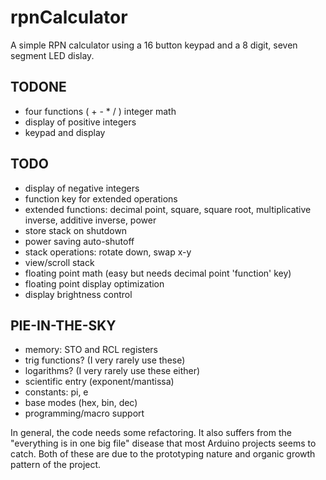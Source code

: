 rpnCalculator
=============

A simple RPN calculator using a 16 button keypad and a 8 digit, seven segment LED dislay.

TODONE
------
- four functions ( + - * / ) integer math
- display of positive integers
- keypad and display

TODO
----
- display of negative integers
- function key for extended operations
- extended functions: decimal point, square, square root, multiplicative inverse, additive inverse, power
- store stack on shutdown
- power saving auto-shutoff
- stack operations: rotate down, swap x-y
- view/scroll stack
- floating point math (easy but needs decimal point 'function' key)
- floating point display optimization
- display brightness control

PIE-IN-THE-SKY
--------------
- memory: STO and RCL registers
- trig functions? (I very rarely use these)
- logarithms? (I very rarely use these either)
- scientific entry (exponent/mantissa)
- constants: pi, e
- base modes (hex, bin, dec)
- programming/macro support

In general, the code needs some refactoring.  It also suffers from the "everything is in one big file" disease that most Arduino projects seems to catch.  Both of these are due to the prototyping nature and organic growth pattern of the project.




